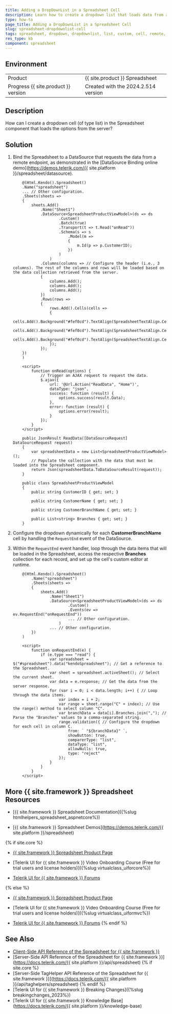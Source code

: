 ```yaml
---
title: Adding a DropDownList in a Spreadsheet Cell
description: Learn how to create a dropdown list that loads data from a remote endpoint when using the Telerik UI for {{ site.framework }} Spreadsheet.
type: how-to
page_title: Adding a DropDownList in a Spreadsheet Cell
slug: spreadsheet-dropdownlist-cell
tags: spreadsheet, dropdown, dropdownlist, list, custom, cell, remote, server, data
res_type: kb
component: spreadsheet
---
```


## Environment

<table>
 <tr>
  <td>Product</td>
  <td>{{ site.product }} Spreadsheet</td>
 </tr>
 <tr>
  <td>Progress {{ site.product }} version</td>
  <td>Created with the 2024.2.514 version</td>
 </tr>
</table>

## Description

How can I create a dropdown cell (of type list) in the Spreadsheet component that loads the options from the server?

## Solution

1. Bind the Spreadsheet to a DataSource that requests the data from a remote endpoint, as demonstrated in the [DataSource Binding online demo](https://demos.telerik.com/{{ site.platform }}/spreadsheet/datasource).

    ```View
        @(Html.Kendo().Spreadsheet()
        .Name("spreadsheet")
        ... // Other configuration.
        .Sheets(sheets =>
        {
            sheets.Add()
                .Name("Sheet1")
                .DataSource<SpreadsheetProductViewModel>(ds => ds
                        .Custom()
                        .Batch(true)
                        .Transport(t => t.Read("onRead"))
                        .Schema(s => s
                            .Model(m =>
                            {
                                m.Id(p => p.CustomerID);
                            })
                        )
                    )
                .Columns(columns => // Configure the header (i.e., 3 columns). The rest of the columns and rows will be loaded based on the data collection retrieved from the server.
                {
                    columns.Add();
                    columns.Add();
                    columns.Add();
                })
                .Rows(rows =>
                {
                    rows.Add().Cells(cells =>
                    {
                        cells.Add().Background("#fef0cd").TextAlign(SpreadsheetTextAlign.Center);
                        cells.Add().Background("#fef0cd").TextAlign(SpreadsheetTextAlign.Center);
                        cells.Add().Background("#fef0cd").TextAlign(SpreadsheetTextAlign.Center);
                    });
                });
        })
        )

        <script>
            function onRead(options) {
                // Trigger an AJAX request to request the data.
                $.ajax({
                    url: '@Url.Action("ReadData", "Home")',
                    dataType: "json",
                    success: function (result) {
                        options.success(result.Data);
                    },
                    error: function (result) {
                        options.error(result);
                    }
                });
            }
        </script>
    ```
    ```Controller
        public JsonResult ReadData([DataSourceRequest] DataSourceRequest request)
        {
            var spreadsheetData = new List<SpreadsheetProductViewModel>();
            // Populate the collection with the data that must be loaded into the Spreadsheet component.
            return Json(spreadsheetData.ToDataSourceResult(request));
        }
    ```
    ```Model
        public class SpreadsheetProductViewModel
        {
            public string CustomerID { get; set; }

            public string CustomerName { get; set; }

            public string CustomerBranchName { get; set; }

            public List<string> Branches { get; set; }
        }
    ```

1. Configure the dropdown dynamically for each **CustomerBranchName** cell by handling the `RequestEnd` event of the DataSource. 
1. Within the `RequestEnd` event handler, loop through the data items that will be loaded in the Spreadsheet, access the respective **Branches** collection for each record, and set up the cell's custom editor at runtime.

    ```
        @(Html.Kendo().Spreadsheet()
            .Name("spreadsheet")
            .Sheets(sheets =>
            {
                sheets.Add()
                    .Name("Sheet1")
                    .DataSource<SpreadsheetProductViewModel>(ds => ds
                            .Custom()
                            .Events(ev => ev.RequestEnd("onRequestEnd"))
                            ... // Other configuration.
                        )
                    ... // Other configuration.
            })
        )

        <script>
            function onRequestEnd(e) {
                if (e.type === "read") {
                    var spreadsheet = $("#spreadsheet").data("kendoSpreadsheet"); // Get a reference to the Spreadsheet.
                    var sheet = spreadsheet.activeSheet(); // Select the current sheet.
                    var data = e.response; // Get the data from the server response.
                    for (var i = 0; i < data.length; i++) { // Loop through the data items.
                        var index = i + 2;
                        var range = sheet.range("C" + index); // Use the range() method to select column "C".
                        var branchData = data[i].Branches.join(","); // Parse the "Branches" values to a comma-separated string.
                        range.validation({ // Configure the dropdown for each cell in column C.
                            from: ` "${branchData}" `,
                            showButton: true,
                            comparerType: "list",
                            dataType: "list",
                            allowNulls: true,
                            type: "reject"
                        });
                    }
                }
            }
        </script>
    ```

## More {{ site.framework }} Spreadsheet Resources

* [{{ site.framework }} Spreadsheet Documentation]({%slug htmlhelpers_spreadsheet_aspnetcore%})

* [{{ site.framework }} Spreadsheet Demos](https://demos.telerik.com/{{ site.platform }}/spreadsheet)

{% if site.core %}
* [{{ site.framework }} Spreadsheet Product Page](https://www.telerik.com/aspnet-core-ui/spreadsheet)

* [Telerik UI for {{ site.framework }} Video Onboarding Course (Free for trial users and license holders)]({%slug virtualclass_uiforcore%})

* [Telerik UI for {{ site.framework }} Forums](https://www.telerik.com/forums/aspnet-core-ui)

{% else %}
* [{{ site.framework }} Spreadsheet Product Page](https://www.telerik.com/aspnet-mvc/spreadsheet)

* [Telerik UI for {{ site.framework }} Video Onboarding Course (Free for trial users and license holders)]({%slug virtualclass_uiformvc%})

* [Telerik UI for {{ site.framework }} Forums](https://www.telerik.com/forums/aspnet-mvc)
{% endif %}

## See Also

* [Client-Side API Reference of the Spreadsheet for {{ site.framework }}](https://docs.telerik.com/kendo-ui/api/javascript/ui/spreadsheet)
* [Server-Side API Reference of the Spreadsheet for {{ site.framework }}](https://docs.telerik.com/{{ site.platform }}/api/spreadsheet)
{% if site.core %}
* [Server-Side TagHelper API Reference of the Spreadsheet for {{ site.framework }}](https://docs.telerik.com/{{ site.platform }}/api/taghelpers/spreadsheet)
{% endif %}
* [Telerik UI for {{ site.framework }} Breaking Changes]({%slug breakingchanges_2023%})
* [Telerik UI for {{ site.framework }} Knowledge Base](https://docs.telerik.com/{{ site.platform }}/knowledge-base)
